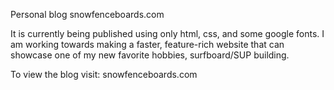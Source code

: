 Personal blog snowfenceboards.com

It is currently being published using only html, css, and some google fonts.
I am working towards making a faster, feature-rich website that can showcase one of my new 
favorite hobbies, surfboard/SUP building.

To view the blog visit: snowfenceboards.com
